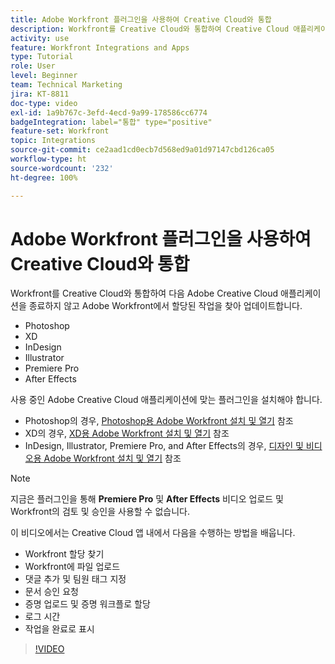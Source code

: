 ```yaml
---
title: Adobe Workfront 플러그인을 사용하여 Creative Cloud와 통합
description: Workfront를 Creative Cloud와 통합하여 Creative Cloud 애플리케이션(Photoshop, XD, InDesign, Illustrator, Premiere Pro 및 After Effects)을 종료하지 않고 Workfront에서 할당된 작업을 찾아 업데이트
activity: use
feature: Workfront Integrations and Apps
type: Tutorial
role: User
level: Beginner
team: Technical Marketing
jira: KT-8811
doc-type: video
exl-id: 1a9b767c-3efd-4ecd-9a99-178586cc6774
badgeIntegration: label="통합" type="positive"
feature-set: Workfront
topic: Integrations
source-git-commit: ce2aad1cd0ecb7d568ed9a01d97147cbd126ca05
workflow-type: ht
source-wordcount: '232'
ht-degree: 100%

---
```


# Adobe Workfront 플러그인을 사용하여 Creative Cloud와 통합

Workfront를 Creative Cloud와 통합하여 다음 Adobe Creative Cloud 애플리케이션을 종료하지 않고 Adobe Workfront에서 할당된 작업을 찾아 업데이트합니다.

* Photoshop
* XD
* InDesign
* Illustrator
* Premiere Pro
* After Effects

사용 중인 Adobe Creative Cloud 애플리케이션에 맞는 플러그인을 설치해야 합니다.

* Photoshop의 경우, [Photoshop용 Adobe Workfront 설치 및 열기](https://experienceleague.adobe.com/docs/workfront/using/adobe-workfront-integrations/workfront-for-creative-cloud/install-wf-cc/wf-cc-install-ps.html?) 참조
* XD의 경우, [XD용 Adobe Workfront 설치 및 열기](https://experienceleague.adobe.com/docs/workfront/using/adobe-workfront-integrations/workfront-for-creative-cloud/install-wf-cc/wf-adobe-xd-install.html?) 참조
* InDesign, Illustrator, Premiere Pro, and After Effects의 경우, [디자인 및 비디오용 Adobe Workfront 설치 및 열기](https://experienceleague.adobe.com/docs/workfront/using/adobe-workfront-integrations/workfront-for-creative-cloud/install-wf-cc/wf-install-cc.html?) 참조

>[!NOTE]
>
>지금은 플러그인을 통해 **Premiere Pro** 및 **After Effects** 비디오 업로드 및 Workfront의 검토 및 승인을 사용할 수 없습니다.


이 비디오에서는 Creative Cloud 앱 내에서 다음을 수행하는 방법을 배웁니다.

* Workfront 할당 찾기
* Workfront에 파일 업로드
* 댓글 추가 및 팀원 태그 지정
* 문서 승인 요청
* 증명 업로드 및 증명 워크플로 할당
* 로그 시간
* 작업을 완료로 표시

>[!VIDEO](https://video.tv.adobe.com/v/3415452/?quality=12&learn=on)
